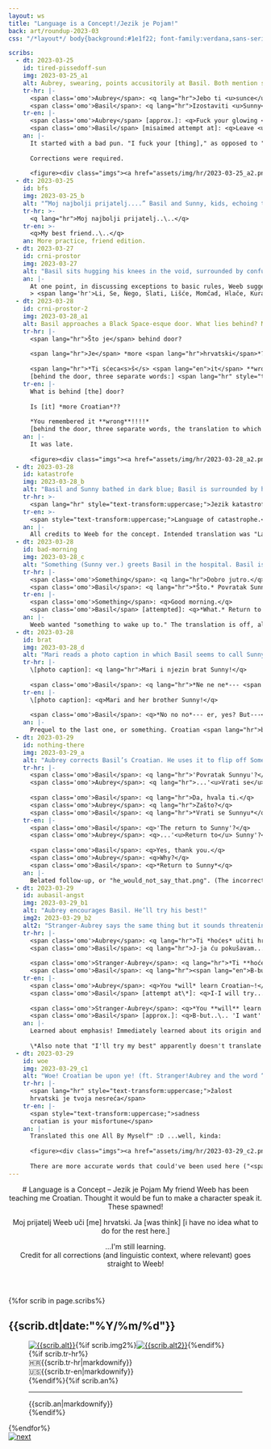 ```yaml
---
layout: ws
title: "Language is a Concept!/Jezik je Pojam!"
back: art/roundup-2023-03
css: "/*layout*/ body{background:#1e1f22; font-family:verdana,sans-serif; line-height:1.65; color:#e0e1e5; text-align:center;} /*hr*/ [lang=hr]{font-style:italic;} [lang=hr] [lang=en],.noi{font-style:normal;} [lang=hr] em{font-weight:bold;} .nob{font-weight:normal !important;} [lang=hr] em strong{text-transform:uppercase;} /*layout*/ footer{font-size:.75em;} header{margin:0 auto;} h1{font-size:2em; line-height:1.25; padding:.5em 0;} article{background:#313338; border-radius:.25em; max-width:850px; margin:1em auto; padding:1em;} h2{font-weight:normal; color:#82858f; font-size:.85em;} .imgs{margin:1em 0;} .imgs a:hover,.imgs a:focus,.imgs a:active{opacity:.5;} article p{text-align:left;} .tr{overflow:auto; padding:0 1em .5em;} .imgs img{border-radius:5px;} .tr div{width:50%; float:left;} .tr-hr{padding-right:.5em;} .tr-en{padding-left:.5em;} .flag{display:block; margin-bottom:-1em;} .an{padding:.75em 1em 0;} /*decoration*/ article p a{background:#4e5058; padding:0 .25em; text-decoration:none; border-radius:.25em; margin:0 -.1em;} article p a:hover,article p a:focus,article p a:active{color:#fff; background:#5865f2;} article u{text-decoration-thickness:.125em; text-decoration-color:#888a8e;} article s{color:#82858f} /*tiny*/ @media only screen and (max-width:550px){.tr{padding:0 0 .5em;} .an{padding:.75em 0 0; margin-bottom:-1em;} .tr div{width:100%; padding:0;}} /*next*/ #nx{margin-top:2em;} #nx a:hover,#nx a:focus,#nx a:active{opacity:.75;}"

scribs:
  - dt: 2023-03-25
    id: tired-pissedoff-sun
    img: 2023-03-25_a1
    alt: Aubrey, swearing, points accusitorily at Basil. Both mention some form of “sun,” which confuses Kel (who stands alongside a blank-faced Sunny). An artist’s note mentions, to translate, I “used google translate & ran it thru search results. probably off, oprostite(?)… isprike??”
    tr-hr: |-
      <span class='omo'>Aubrey</span>: <q lang="hr">Jebo ti <u>sunce</u> žarko!</q>  
      <span class='omo'>Basil</span>: <q lang="hr">Izostaviti <u>Sunny</u> iz ovoga..\..</q>
    tr-en: |-
      <span class='omo'>Aubrey</span> [approx.]: <q>Fuck your glowing <u>sun</u>!</q>  
      <span class='omo'>Basil</span> [misaimed attempt at]: <q>Leave <u>Sunny</u> out of this..\..</q>
    an: |-
      It started with a bad pun. "I fuck your [thing]," as opposed to "fuck *you*," is [a common insult](https://piped.video/watch?v=JpRqxbtAnHw&t=74) in Croatian; it's akin to saying "fuck the sun whose glow you bask in." (Video features Serbian actors but the example serves nonetheless.) Yeah, I know, I know, using a foreign language for the express purpose of swearing; the "sun" pun was too good (awful?) to pass up.
      
      Corrections were required.
      
      <figure><div class="imgs"><a href="assets/img/hr/2023-03-25_a2.png"><img src="assets/img/hr/2023-03-25_a2.png" alt="A+ for Aubrey, who corrects B-grade Basil (details below). He apologizes; “Oprosti, oprosti…”"></a></div><figcaption><p>Aubrey was given an “A+”; normally the verb <span lang="hr">jeb-</span> (fuck) would be subject to grammatical gender (technically <q lang="hr">jeb<b>a</b>o,</q> because the speaker's gender =/= the verb’s) but this gets ignored a lot in practice because people aren’t thinking about grammatical correctness when cursing someone out. Wild.</p><p>Basil, on the other hand, got a “B”-grade. 1)&nbsp;<span lang="hr">Izostaviti</span> = “omit,” ≠ “leave out;” 2)&nbsp;“into this” = “<span lang="hr">u ovo</span>”; and 3)&nbsp;“Sunny” needs a “<span lang="hr">-ja</span>” for grammar reasons I have yet to fully grasp. Thus, corrected sentence: <q lang="hr">Ne miješaj Sunnyja u ovo.</q> (Basil got a B anyway, though, because if <span lang="hr">izostaviti</span> <em>had</em> been right, the resulting <q lang="hr">Izostavi Sunnyja iz ovoga</q> would’ve been much closer!)</p><p>Finally, turns out both apology words were relevant, but in different contexts. <span lang="hr">Oprosti</span> = “forgive me,” which is used more casually than its English analogue.</p></figcaption></figure>
  - dt: 2023-03-25
    id: bfs
    img: 2023-03-25_b
    alt: "“Moj najbolji prijatelj....” Basil and Sunny, kids, echoing their poses in the “Basil tagged you” picture: Basil rests his head on Sunny’s, his arms wrapped around Sunny’s neck. (Sunny looks vaguely uncomfortable.)"
    tr-hr: >-
      <q lang="hr">Moj najbolji prijatelj..\..</q>
    tr-en: >-
      <q>My best friend..\..</q>
    an: More practice, friend edition.
  - dt: 2023-03-27
    id: crni-prostor
    img: 2023-03-27
    alt: "Basil sits hugging his knees in the void, surrounded by confusing words."
    an: |-
      At one point, in discussing exceptions to basic rules, Weeb suggested (to paraphrase) "Pull a Sunny! Acknowledge existence of [weirdness], then *damn the word to ~~hell~~ Black Space*." Thus, <span lang="hr" class="noi">hrvatski</span>!Basil's special hell, consisting entirely of words that (as of writing, March&nbsp;30) I have mostly *no goddamn clue* how to translate:
      > <span lang='hr'>Li, Se, Nego, Slati, Lišće, Momčad, Hlače, Kurac, Naime, Htjeti, Zbog, Koji, Granje, Dvoje, Petorica, Vidjevši, Bih, Svoj, Radi, Moći, A, Si, Niočemu, Zar, Nemoj</span>
  - dt: 2023-03-28
    id: crni-prostor-2
    img: 2023-03-28_a1
    alt: Basil approaches a Black Space-esque door. What lies behind? More Croatian?! Oh, god, he remembered it wrong!!!!
    tr-hr: |-
      <span lang="hr">Što je</span> behind door?
      
      <span lang="hr">Je</span> *more <span lang="hr">hrvatski</span>*??
      
      <span lang="hr">*Ti sćeca<s>š</s> <span lang="en">it</span> **wrong**!!!!*</span>  
      [behind the door, three separate words:] <span lang="hr" style="text-transform:uppercase;">Ni. O. Čemu.</span>
    tr-en: |-
      What is behind [the] door?
      
      Is [it] *more Croatian*??
      
      *You remembered it **wrong**!!!!*  
      [behind the door, three separate words, the translation to which I still do not know:] <span lang="hr" style="text-transform:uppercase;">**Ni. O. Čemu.**</span>
    an: |-
      It was late.
      
      <figure><div class="imgs"><a href="assets/img/hr/2023-03-28_a2.png"><img src="assets/img/hr/2023-03-28_a2.png" alt="In which Basil runs away while Stranger-but-Aubrey demands he learn Croatian."></a></div><figcaption><p><span class="omo">Stranger-Aubrey</span>: <q lang="hr">Ti <em lang="en" class="nob">will</em> učiti hrvatski!</q> = <q>You <em>will</em> learn Croatian!</q><br><span class="omo">Basil</span>: <q><em>No!!!</em></q> / <span class="omo">Stranger-Aubrey</span>: <em><q lang="hr">Ne???</q></em> (=<q>no</q>) / <span class="omo">Basil</span>: <q lang="hr">N-<em>ne!!!</em></q><br><span class="omo">Stranger-Aubrey</span>: <q lang="hr">Što nije <em lang="en" class="nob">clicking</em>??!!!</q> = <q>What isn’t <em>clicking</em>??!!!</q></p></figcaption></figure>
  - dt: 2023-03-28
    id: katastrofe
    img: 2023-03-28_b
    alt: "Basil and Sunny bathed in dark blue; Basil is surrounded by his Something, which also happens to be all the confusing words from earlier. He mutters “Ni o čemu” repeatedly. Caption below:"
    tr-hr: >-
      <span lang="hr" style="text-transform:uppercase;">Jezik katastrofe.</span>
    tr-en: >-
      <span style="text-transform:uppercase;">Language of catastrophe.</span>
    an: |-
      All credits to Weeb for the concept. Intended translation was "Language [Catastrophe](https://piped.garudalinux.org/watch?v=WB5XqJJHzC8)" but it accidentally turned into "Language *of* Catastrophe," which is IMO funnier.
  - dt: 2023-03-28
    id: bad-morning
    img: 2023-03-28_c
    alt: "Something (Sunny ver.) greets Basil in the hospital. Basil is displeased."
    tr-hr: |-
      <span class='omo'>Something</span>: <q lang="hr">Dobro jutro.</q>  
      <span class='omo'>Basil</span>: <q lang="hr">*Što.* Povratak Sunnyu..\..</q>
    tr-en: |-
      <span class='omo'>Something</span>: <q>Good morning.</q>  
      <span class='omo'>Basil</span> [attempted]: <q>*What.* Return to Sunny..\..</q>
    an: |-
      Weeb wanted "something to wake up to." The translation is off, alas..\..
  - dt: 2023-03-28
    id: brat
    img: 2023-03-28_d
    alt: "Mari reads a photo caption in which Basil seems to call Sunny a “brat.” Basil is flustered."
    tr-hr: |-
      \[photo caption]: <q lang="hr">Mari i njezin brat Sunny!</q>
      
      <span class='omo'>Basil</span>: <q lang="hr">*Ne ne ne*--- <span lang="en">er</span>, da? <span lang="en">But</span>---</q>
    tr-en: |-
      \[photo caption]: <q>Mari and her brother Sunny!</q>
      
      <span class='omo'>Basil</span>: <q>*No no no*--- er, yes? But---</q>
    an: |-
      Prequel to the last one, or something. Croatian <span lang="hr">brat</span> is actually pronounced similarly to English "brother," with the <i>a</i> in <span lang="hr">brat</span> sounding like "<u>a</u>bout," but you wouldn't get that from writing alone.
  - dt: 2023-03-29
    id: nothing-there
    img: 2023-03-29_a
    alt: "Aubrey corrects Basil’s Croatian. He uses it to flip off Something. There’s nothing there."
    tr-hr: |-
      <span class='omo'>Basil</span>: <q lang="hr">'Povratak Sunnyu'?</q>  
      <span class='omo'>Aubrey</span>: <q lang="hr">...'<u>Vrati se</u> Sunnyu'?</q>
      
      <span class='omo'>Basil</span>: <q lang="hr">Da, hvala ti.</q>  
      <span class='omo'>Aubrey</span>: <q lang="hr">Zašto?</q>  
      <span class='omo'>Basil</span>: <q lang="hr">*Vrati se Sunnyu*</q>
    tr-en: |-
      <span class='omo'>Basil</span>: <q>'The return to Sunny'?</q>  
      <span class='omo'>Aubrey</span>: <q>...'<u>Return to</u> Sunny'?</q>
      
      <span class='omo'>Basil</span>: <q>Yes, thank you.</q>  
      <span class='omo'>Aubrey</span>: <q>Why?</q>  
      <span class='omo'>Basil</span>: <q>*Return to Sunny*</q>
    an: |-
      Belated follow-up, or "he_would_not_say_that.png". (The incorrect version uses "return" as a noun, e.g. "the return [recurrence] of the errors;" correction uses "return" as a verb, e.g. "return [go back] to the source.")
  - dt: 2023-03-29
    id: aubasil-angst
    img: 2023-03-29_b1
    alt: "Aubrey encourages Basil. He’ll try his best!"
    img2: 2023-03-29_b2
    alt2: "Stranger-Aubrey says the same thing but it sounds threatening. He’s struggling…."
    tr-hr: |-
      <span class='omo'>Aubrey</span>: <q lang="hr">Ti *hoćes* učiti hrvatski~!</q>  
      <span class='omo'>Basil</span>: <q lang="hr">J-ja ću pokušavam... moj najbolji!!</q>
      
      <span class='omo'>Stranger-Aubrey</span>: <q lang="hr">*Ti **hoćes** učiti hrvatki*</q>  
      <span class='omo'>Basil</span>: <q lang="hr"><span lang="en">B-but..\..</span> hoćes ≠ želim... ž-željeti... ja ne znam..\..</q>
    tr-en: |-
      <span class='omo'>Aubrey</span>: <q>You *will* learn Croatian~!</q>  
      <span class='omo'>Basil</span> [attempt at\*]: <q>I-I will try... my best!!</q>
      
      <span class='omo'>Stranger-Aubrey</span>: <q>*You **will** learn Croatian*</q>  
      <span class='omo'>Basil</span> [approx.]: <q>B-but..\.. 'I want' ≠ 'I wish'... 't-to wish'... I don't know..\..</q>
    an: |-
      Learned about emphasis! Immediately learned about its origin and a very weird use case. ("<span lang="hr">Htjeti</span>" is very much one of the Cursed Words.) Who knew the simple act of desiring (and/or, desiring *to do*) could be so fraught...!
      
      \*Also note that "I'll try my best" apparently doesn't translate as a phrase, for lack of the concept of 'doing one's best.' An alternate approximation is <q lang="hr">Ja ću dati sve od sebe,</q> literally "I will give everything from myself."
  - dt: 2023-03-29
    id: woe
    img: 2023-03-29_c1
    alt: "Woe! Croatian be upon ye! (ft. Stranger!Aubrey and the word “htjeti”)"
    tr-hr: |-
      <span lang="hr" style="text-transform:uppercase;">žalost  
      hrvatski je tvoja nesreća</span>
    tr-en: |-
      <span style="text-transform:uppercase;">sadness  
      croatian is your misfortune</span>
    an: |-
      Translated this one All By Myself™ :D ...well, kinda:
      
      <figure><div class="imgs"><a href="assets/img/hr/2023-03-29_c2.png"><img src="assets/img/hr/2023-03-29_c2.png" alt="In which Basil runs away while Stranger-but-Aubrey demands he learn Croatian."></a></div><figcaption><p>I tend to circle around the canvas when sketching, which is a perfectly reasonable order in which to do/write things. Essentially: started with <a href="https://knowyourmeme.com/memes/woe-plague-be-upon-ye">the original meme</a>’s words (“Woe! Croatian be upon ye!”) → changed the grammar & exact word meanings (mostly because “be upon ye” <a href="https://idioms.thefreedictionary.com/be+upon">wtf even</a>) → “sad! Croatian is your problem” → shoved the words I didn’t know into an auto-translator and general search → duct-taped it all together → <em>Memeage Complete</em>.</p></figcaption></figure>
      
      There are more accurate words that could've been used here ("<span lang="hr">jad</span>" for woe, and "<span lang="hr">nesreća</span>" *technically* means "misfortune" or "trouble" but more commonly conveys "accident" or "disaster") but I *think* I got the gist down anyway.
---
```

<header markdown="1">
# <span>Language is a Concept</span> – <span lang="hr">Jezik je Pojam</span>
<span>My friend Weeb has been teaching me Croatian.</span> <span>Thought it would be fun to make a character speak it.</span> <span>These spawned!</span>

<p lang="hr"><span>Moj prijatelj Weeb uči <span lang="en">[me]</span> hrvatski.</span> <span>Ja <span lang="en">[was think] [i have no idea what to do for the rest here.]</span></span></p>

...I'm still learning.  
Credit for all corrections (and linguistic context, where relevant) goes straight to Weeb!
</header>
<main>{%for scrib in page.scribs%}<article{%if scrib.id%} id="{{scrib.id}}"{%endif%}><h2>{{scrib.dt|date:"%Y/%m/%d"}}</h2><figure><div class="imgs"><a href="{%include url.html%}/assets/img/hr/{{scrib.img}}.png"><img src="{%include url.html%}/assets/img/hr/{{scrib.img}}.png" alt="{{scrib.alt}}"></a>{%if scrib.img2%}<a href="{%include url.html%}/assets/img/hr/{{scrib.img2}}.png"><img src="{%include url.html%}/assets/img/hr/{{scrib.img2}}.png" alt="{{scrib.alt2}}"></a>{%endif%}</div><figcaption>{%if scrib.tr-hr%}<div class="tr"><div class="tr-hr"><span class="flag">🇭🇷</span>{{scrib.tr-hr|markdownify}}</div><div class="tr-en"><span class="flag">🇺🇸</span>{{scrib.tr-en|markdownify}}</div></div>{%endif%}{%if scrib.an%}<hr><div class="an">{{scrib.an|markdownify}}</div>{%endif%}</figcaption></figure></article>{%endfor%}</main>
<div id="nx"><a href="{%include url.html%}/hrvatski/tr"><img src="{%include url.html%}/assets/img/hand.png" alt="next"></a></div>